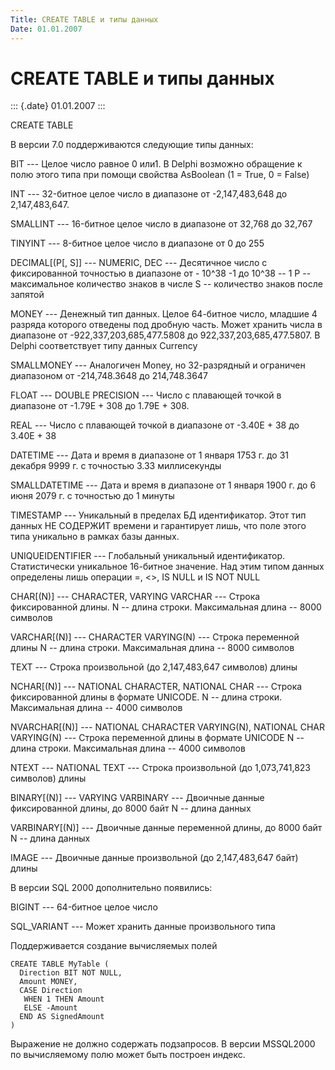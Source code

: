 ```yaml
---
Title: CREATE TABLE и типы данных
Date: 01.01.2007
---
```



CREATE TABLE и типы данных
==========================

::: {.date}
01.01.2007
:::

CREATE TABLE

В версии 7.0 поддерживаются следующие типы данных:

BIT --- Целое число равное 0 или1. В Delphi возможно обращение к полю
этого типа при помощи свойства AsBoolean (1 = True, 0 = False)

INT --- 32-битное целое число в диапазоне от -2,147,483,648 до
2,147,483,647.

SMALLINT --- 16-битное целое число в диапазоне от 32,768 до 32,767

TINYINT --- 8-битное целое число в диапазоне от 0 до 255

DECIMAL[(P[, S]] --- NUMERIC, DEC --- Десятичное число с
фиксированной точностью в диапазоне от - 10\^38 -1 до 10\^38 -- 1 P --
максимальное количество знаков в числе S -- количество знаков после
запятой

MONEY --- Денежный тип данных. Целое 64-битное число, младшие 4 разряда
которого отведены под дробную часть. Может хранить числа в диапазоне от
-922,337,203,685,477.5808 до 922,337,203,685,477.5807. В Delphi
соответствует типу данных Currency

SMALLMONEY --- Аналогичен Money, но 32-разрядный и ограничен диапазоном
от -214,748.3648 до 214,748.3647

FLOAT --- DOUBLE PRECISION --- Число с плавающей точкой в диапазоне от
-1.79E + 308 до 1.79E + 308.

REAL --- Число с плавающей точкой в диапазоне от -3.40E + 38 до 3.40E +
38

DATETIME --- Дата и время в диапазоне от 1 января 1753 г. до 31 декабря
9999 г. с точностью 3.33 миллисекунды

SMALLDATETIME --- Дата и время в диапазоне от 1 января 1900 г. до 6 июня
2079 г. с точностью до 1 минуты

TIMESTAMP --- Уникальный в пределах БД идентификатор. Этот тип данных НЕ
СОДЕРЖИТ времени и гарантирует лишь, что поле этого типа уникально в
рамках базы данных.

UNIQUEIDENTIFIER --- Глобальный уникальный идентификатор. Статистически
уникальное 16-битное значение. Над этим типом данных определены лишь
операции =, \<\>, IS NULL и IS NOT NULL

CHAR[(N)] --- CHARACTER, VARYING VARCHAR --- Строка фиксированной
длины.  N -- длина строки. Максимальная длина -- 8000 символов

VARCHAR[(N)] --- CHARACTER VARYING(N) --- Строка переменной длины N --
длина строки. Максимальная длина -- 8000 символов

TEXT --- Строка произвольной (до 2,147,483,647 символов) длины

NCHAR[(N)] --- NATIONAL CHARACTER,  NATIONAL CHAR --- Строка
фиксированной длины в формате UNICODE.  N -- длина строки. Максимальная
длина -- 4000 символов

NVARCHAR[(N)] --- NATIONAL CHARACTER VARYING(N), NATIONAL CHAR
VARYING(N) --- Строка переменной длины в формате UNICODE N -- длина
строки. Максимальная длина -- 4000 символов

NTEXT --- NATIONAL TEXT --- Строка произвольной (до 1,073,741,823
символов) длины

BINARY[(N)] --- VARYING VARBINARY --- Двоичные данные фиксированной
длины, до 8000 байт N -- длина данных

VARBINARY[(N)] --- Двоичные данные переменной длины, до 8000 байт N --
длина данных

IMAGE --- Двоичные данные произвольной (до 2,147,483,647 байт) длины

В версии SQL 2000 дополнительно появились:

BIGINT --- 64-битное целое число

SQL\_VARIANT --- Может хранить данные произвольного типа

Поддерживается создание вычисляемых полей

    CREATE TABLE MyTable (
      Direction BIT NOT NULL,
      Amount MONEY,
      CASE Direction 
       WHEN 1 THEN Amount
       ELSE -Amount
      END AS SignedAmount
    )

Выражение не должно содержать подзапросов. В версии MSSQL2000 по
вычисляемому полю может быть построен индекс.
